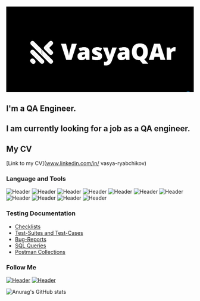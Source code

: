 ![Header](https://github.com/Vasyanel69/Vasyanel69/blob/main/assets/Logo2.jpg)
## I'm a QA Engineer. 
## I am currently looking for a job as a QA engineer. 
## My CV
[Link to my CV](www.linkedin.com/in/
vasya-ryabchikov)

### Language and Tools
![Header](https://img.shields.io/badge/Jira-090909?style=for-the-badge&logo=jira&logoColor=136be1)
![Header](https://img.shields.io/badge/Postman-090909?style=for-the-badge&logo=postman&logoColor=f76935)
![Header](https://img.shields.io/badge/Swagger-090909?style=for-the-badge&logo=swagger&logoColor=7ede2b)
![Header](https://img.shields.io/badge/Github-090909?style=for-the-badge&logo=github&logoColor=8cc4d7)
![Header](https://img.shields.io/badge/AzureDevops-090909?style=for-the-badge&logo=azuredevops&logoColor=0074d0)
![Header](https://img.shields.io/badge/%20-Soap%20UI%20-black?style=for-the-badge&logo=soapUI)
![Header](https://img.shields.io/badge/MySQL-090909?style=for-the-badge&logo=mysql&logoColor=00618a)
![Header](https://img.shields.io/badge/DevTools-090909?style=for-the-badge&logo=googlechrome&logoColor=2674f2)
![Header](https://img.shields.io/badge/TestRail-090909?style=for-the-badge&logo=&logoColor=71b556)
![Header](https://img.shields.io/badge/Fiddler-090909?style=for-the-badge&logo=fiddler&logoColor=8cc4d7)
![Header](https://img.shields.io/badge/CharlesProxy-090909?style=for-the-badge&logo=charlesproxy&logoColor=8cc4d7)

### Testing Documentation

- [Checklists](https://github.com/Vasyanel69/Checklists.git)
- [Test-Suites and Test-Cases](https://github.com/Vasyanel69/Test-Suites-and-Test-Cases.git)
- [Bug-Reports](https://github.com/Vasyanel69/Bug-Reports.git)
- [SQL Queries](https://github.com/Vasyanel69/SQL-Queries.git)
- [Postman Collections](https://github.com/Vasyanel69/Postman-Collections.git)

### Follow Me
[![Header](https://img.shields.io/badge/Instagram-090909?style=for-the-badge&logo=instagram&logoColor=9939a3)](https://www.instagram.com/vasya_rybchikov/)
[![Header](https://img.shields.io/badge/Telegram-090909?style=for-the-badge&logo=telegram&logoColor=31a5db)](https://t.me/VasyaQAr)


![Anurag's GitHub stats](https://github-readme-stats.vercel.app/api?username=Vasyanel69&show_icons=true&theme=radical)